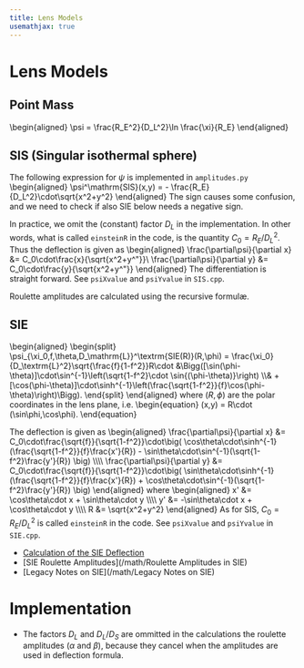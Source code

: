 ```yaml
---
title: Lens Models
usemathjax: true
---
```


# Lens Models

## Point Mass

\begin{aligned}
\psi = \frac{R_E^2}{D_L^2}\ln \frac{\xi}{R_E}
\end{aligned}

## SIS (Singular isothermal sphere)

The following expression for $\psi$ is implemented in `amplitudes.py`
\begin{aligned}
  \psi^\mathrm{SIS}(x,y) = - \frac{R_E}{D_L^2}\cdot\sqrt{x^2+y^2}
\end{aligned}
The sign causes some confusion, and we need to check if also SIE below needs a
negative sign.

In practice, we omit the (constant) factor $D_L$ in the implementation.
In other words, what is called `einsteinR` in the code, is the quantity
$C_0=R_E/D_L^2$.  Thus the deflection is given as
\begin{aligned}
  \frac{\partial\psi}{\partial x} &= C_0\cdot\frac{x}{\sqrt{x^2+y^"}}\\
  \frac{\partial\psi}{\partial y} &= C_0\cdot\frac{y}{\sqrt{x^2+y^"}}
\end{aligned}
The differentiation is straight forward.
See `psiXvalue` and `psiYvalue` in `SIS.cpp`.

Roulette amplitudes are calculated using the recursive formulæ.

## SIE

\begin{aligned}
\begin{split}
  \psi_{\xi_0,f,\theta,D_\mathrm{L}}^\textrm{SIE(R)}(R,\phi) =
  \frac{\xi_0}{D_\textrm{L}^2}\sqrt{\frac{f}{1-f^2}}R\cdot
  &\Bigg([\sin(\phi-\theta)]\cdot\sin^{-1}\left(\sqrt{1-f^2}\cdot \sin{(\phi-\theta)}\right)
  \\\\&
  +[\cos(\phi-\theta)]\cdot\sinh^{-1}\left(\frac{\sqrt{1-f^2}}{f}\cos(\phi-\theta)\right)\Bigg).
\end{split}
\end{aligned}
where $(R,\phi)$ are the polar coordinates in the lens plane, i.e.
\begin{equation}
    (x,y) = R\cdot (\sin\phi,\cos\phi).
\end{equation}

The deflection is given as
\begin{aligned}
  \frac{\partial\psi}{\partial x} &=
     C_0\cdot\frac{\sqrt{f}}{\sqrt{1-f^2}}\cdot\big(
        \cos\theta\cdot\sinh^{-1}(\frac{\sqrt{1-f^2}}{f}\frac{x'}{R})
        - \sin\theta\cdot\sin^{-1}(\sqrt{1-f^2}\frac{y'}{R})
        \big)
  \\\\\\\\
  \frac{\partial\psi}{\partial y} &=
     C_0\cdot\frac{\sqrt{f}}{\sqrt{1-f^2}}\cdot\big(
        \sin\theta\cdot\sinh^{-1}(\frac{\sqrt{1-f^2}}{f}\frac{x'}{R})
        + \cos\theta\cdot\sin^{-1}(\sqrt{1-f^2}\frac{y'}{R})
        \big)
\end{aligned}
where
\begin{aligned}
  x' &= \cos\theta\cdot x + \sin\theta\cdot y
  \\\\\\\\
  y' &= -\sin\theta\cdot x + \cos\theta\cdot y
  \\\\\\\\
  R &= \sqrt{x^2+y^2}
\end{aligned}
As for SIS, $C_0=R_E/D_L^2$ is called `einsteinR` in the code.
See `psiXvalue` and `psiYvalue` in `SIE.cpp`.

+ [Calculation of the SIE Deflection](/math/SIE)
+ [SIE Roulette Amplitudes](/math/Roulette Amplitudes in SIE)
+ [Legacy Notes on SIE](/math/Legacy Notes on SIE)

# Implementation 


+ The factors $D_L$ and $D_L/D_S$ are ommitted in the calculations 
  the roulette amplitudes ($\alpha$ and $\beta$), because they cancel when the
  amplitudes are used in deflection formula.
